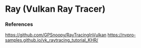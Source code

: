 # Ray (Vulkan Ray Tracer)

### References
https://github.com/GPSnoopy/RayTracingInVulkan
https://nvpro-samples.github.io/vk_raytracing_tutorial_KHR/